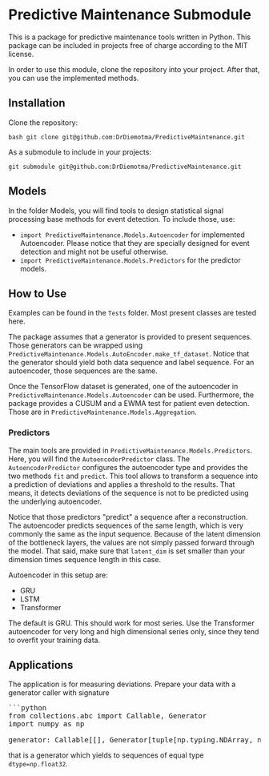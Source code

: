 # Predictive Maintenance Submodule

This is a package for predictive maintenance tools written in Python.
This package can be included in projects free of charge according to the MIT license.

In order to use this module, clone the repository into your project.
After that, you can use the implemented methods.

## Installation
Clone the repository: <pre>```bash git clone git@github.com:DrDiemotma/PredictiveMaintenance.git```</pre>

As a submodule to include in your projects: <pre>```git submodule git@github.com:DrDiemotma/PredictiveMaintenance.git```</pre>

## Models
In the folder Models, you will find tools to design statistical signal processing base methods for event detection.
To include those, use:
* `import PredictiveMaintenance.Models.Autoencoder` for implemented Autoencoder. Please notice that they are specially designed for event detection and might not be useful otherwise.
* `import PredictiveMaintenance.Models.Predictors` for the predictor models.

## How to Use
Examples can be found in the `Tests` folder.
Most present classes are tested here.

The package assumes that a generator is provided to present sequences.
Those generators can be wrapped using `PredictiveMaintenance.Models.AutoEncoder.make_tf_dataset`.
Notice that the generator should yield both data sequence and label sequence.
For an autoencoder, those sequences are the same.

Once the TensorFlow dataset is generated, one of the autoencoder in `PredictiveMaintenance.Models.Autoencoder` can be used.
Furthermore, the package provides a CUSUM and a EWMA test for patient even detection.
Those are in `PredictiveMaintenance.Models.Aggregation`.

### Predictors
The main tools are provided in `PredictiveMaintenance.Models.Predictors`.
Here, you will find the `AutoencoderPredictor` class.
The `AutoencoderPredictor` configures the autoencoder type and provides the two methods `fit` and `predict`.
This tool allows to transform a sequence into a prediction of deviations and applies a threshold to the results.
That means, it detects deviations of the sequence is not to be predicted using the underlying autoencoder.

Notice that those predictors "predict" a sequence after a reconstruction.
The autoencoder predicts sequences of the same length, which is very commonly the same as the input sequence.
Because of the latent dimension of the bottleneck layers, the values are not simply passed forward through the model.
That said, make sure that `latent_dim` is set smaller than your dimension times sequence length in this case.

Autoencoder in this setup are:
 * GRU
 * LSTM
 * Transformer

The default is GRU.
This should work for most series.
Use the Transformer autoencoder for very long and high dimensional series only, since they tend to overfit your training data.

## Applications
The application is for measuring deviations.
Prepare your data with a  generator caller with signature 
<pre>
```python
from collections.abc import Callable, Generator
import numpy as np

generator: Callable[[], Generator[tuple[np.typing.NDArray, np.typing.NDArray], None, None]]```
</pre>
that is a generator which yields to sequences of equal type `dtype=np.float32`.
